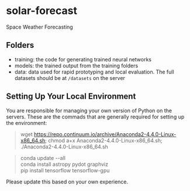 # solar-forecast
Space Weather Forecasting

## Folders ##

* training: the code for generating trained neural networks
* models: the trained output from the training folders
* data: data used for rapid prototyping and local evaluation. The full datasets should be at `/datasets` on the server

## Setting Up Your Local Environment ##

You are responsible for managing your own version of Python on the servers. These are the commads that are generally required for setting up the environment:

> wget https://repo.continuum.io/archive/Anaconda2-4.4.0-Linux-x86_64.sh; chmod a+x Anaconda2-4.4.0-Linux-x86_64.sh; ./Anaconda2-4.4.0-Linux-x86_64.sh

> conda update --all  
> conda install astropy pydot graphviz  
> pip install tensorflow tensorflow-gpu  

Please update this based on your own experience.
